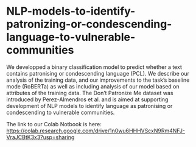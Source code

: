 # NLP-models-to-identify-patronizing-or-condescending-language-to-vulnerable-communities

We developped a binary classification model to predict whether a text contains patronising or condescending language (PCL). 
We describe our analysis of the training data, and our improvements to the task’s baseline mode (RoBERTa) as well as including analysis of
our model based on attributes of the training data. The Don’t Patronize Me dataset was introduced by Perez-Almendros et al. and is aimed at 
supporting development of NLP models to identify language as patronising or condescending to vulnerable communities. 

The link to our Colab Notbook is here:
https://colab.research.google.com/drive/1n0wu6HHHVScxN9Rm4NFJ-VraJCBtK3x3?usp=sharing
